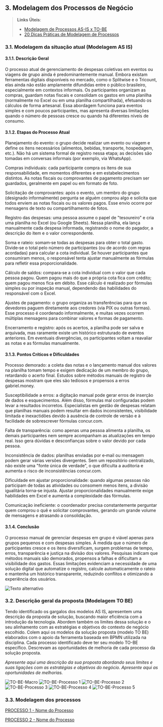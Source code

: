 ## 3. Modelagem dos Processos de Negócio


> **Links Úteis**:
> - [Modelagem de Processos AS-IS x TO-BE](https://dheka.com.br/modelagem-as-is-to-be/)
> - [20 Dicas Práticas de Modelagem de Processos](https://dheka.com.br/20-dicas-praticas-de-modelagem-de-processos/)

### 3.1. Modelagem da situação atual (Modelagem AS IS)

#### 3.1.1. Descrição Geral

O processo atual de gerenciamento de despesas coletivas em eventos ou viagens de grupo ainda é predominantemente manual. Embora existam ferramentas digitais disponíveis no mercado, como o Splitwise e o Tricount, elas ainda não estão amplamente difundidas entre o público brasileiro, especialmente em contextos informais. Os participantes organizam as compras, guardam notas fiscais e consolidam os gastos em uma planilha (normalmente no Excel ou em uma planilha compartilhada), efetuando os cálculos de forma artesanal. Essa abordagem funciona para eventos simples e com poucos participantes, mas apresenta diversas limitações quando o número de pessoas cresce ou quando há diferentes níveis de consumo.

#### 3.1.2. Etapas do Processo Atual

Planejamento do evento: o grupo decide realizar um evento ou viagem e define os itens necessários (alimentos, bebidas, transporte, hospedagem, etc.). Não há um sistema formal de registro nessa etapa; as decisões são tomadas em conversas informais (por exemplo, via WhatsApp).

Compras individuais: cada participante compra os itens de sua responsabilidade, em momentos diferentes e em estabelecimentos distintos. As notas fiscais ou comprovantes de pagamento precisam ser guardados, geralmente em papel ou em formato de foto.

Solicitação de comprovantes: após o evento, um membro do grupo (designado informalmente) pergunta se alguém comprou algo e solicita que todos enviem as notas fiscais ou os valores pagos. Esse envio ocorre por mensagens de texto ou compartilhamento de fotos.

Registro das despesas: uma pessoa assume o papel de "tesoureiro" e cria uma planilha no Excel (ou Google Sheets). Nessa planilha, ela lança manualmente cada despesa informada, registrando o nome do pagador, a descrição do item e o valor correspondente.

Soma e rateio: somam‑se todas as despesas para obter o total gasto. Divide‑se o total pelo número de participantes (ou de acordo com regras acordadas) para calcular a cota individual. Se houver participantes que consumiram menos, o responsável tenta ajustar manualmente as fórmulas para refletir essa proporcionalidade.

Cálculo de saldos: compara‑se a cota individual com o valor que cada pessoa pagou. Quem pagou mais do que a própria cota fica com crédito; quem pagou menos fica em débito. Esse cálculo é realizado por fórmulas simples ou por inspeção manual, dependendo das habilidades do responsável com o Excel.

Ajustes de pagamento: o grupo organiza as transferências para que os devedores paguem diretamente aos credores (via PIX ou outras formas). Esse processo é coordenado informalmente, e muitas vezes ocorrem múltiplas mensagens para combinar valores e formas de pagamento.

Encerramento e registro: após os acertos, a planilha pode ser salva e arquivada, mas raramente existe um histórico estruturado de eventos anteriores. Em eventuais divergências, os participantes voltam a reavaliar as notas e as fórmulas manualmente.

#### 3.1.3. Pontos Críticos e Dificuldades

Processo demorado: a coleta das notas e o lançamento manual dos valores na planilha tomam tempo e exigem dedicação de um membro do grupo, retardando o acerto final. Estudos sobre métodos manuais de registro de despesas mostram que eles são tediosos e propensos a erros
gabriel.money.

Susceptibilidade a erros: a digitação manual pode gerar erros de inserção de dados e esquecimentos. Além disso, fórmulas mal configuradas podem levar a resultados incorretos. Especialistas em gestão de despesas relatam que planilhas manuais podem resultar em dados inconsistentes, visibilidade limitada e inexactidões devido à ausência de controle de versão e à facilidade de sobrescrever fórmulas
concur.com.

Falta de transparência: como apenas uma pessoa alimenta a planilha, os demais participantes nem sempre acompanham as atualizações em tempo real. Isso gera dúvidas e desconfianças sobre o valor devido por cada pessoa.

Inconsistência de dados: planilhas enviadas por e‑mail ou mensagem podem gerar várias versões divergentes. Sem um repositório centralizado, não existe uma "fonte única de verdade", o que dificulta a auditoria e aumenta o risco de inconsistências
concur.com.

Dificuldade em ajustar proporcionalidade: quando algumas pessoas não participam de todas as atividades ou consomem menos itens, a divisão igualitária torna‑se injusta. Ajustar proporcionalidades manualmente exige habilidades em Excel e aumenta a complexidade das fórmulas.

Comunicação ineficiente: o coordenador precisa constantemente perguntar quem comprou o quê e solicitar comprovantes, gerando um grande volume de mensagens e atrasando a consolidação.

#### 3.1.4. Conclusão

O processo manual de gerenciar despesas em grupo é viável apenas para grupos pequenos e com despesas simples. À medida que o número de participantes cresce e os itens diversificam, surgem problemas de tempo, erros, transparência e justiça na divisão dos valores. Pesquisas indicam que métodos manuais são demorados, propensos a falhas e dificultam a visibilidade dos gastos. Essas limitações evidenciam a necessidade de uma solução digital que automatize o registro, calcule automaticamente o rateio e mantenha um histórico transparente, reduzindo conflitos e otimizando a experiência dos usuários.

![Texto alternativo](images/Modelagem_AsIs.png)


### 3.2. Descrição geral da proposta (Modelagem TO BE)

Tendo identificado os gargalos dos modelos AS IS, apresentem uma descrição da proposta de solução, buscando maior eficiência com a introdução da tecnologia. Abordem também os limites dessa solução e o seu alinhamento com as estratégias e objetivos do contexto de negócio escolhido. 
Colem aqui os modelos da solução proposta (modelo TO BE) elaborados com o apoio da ferramenta baseada em BPMN utilizada na disciplina.
Cada processo identificado deve ter seu modelo TO-BE específico. Descrevam as oportunidades de melhoria de cada processo da solução proposta.

_Apresente aqui uma descrição da sua proposta abordando seus limites e suas ligações com as estratégias e objetivos do negócio. Apresente aqui as oportunidades de melhorias._

![TO-BE-Macro](images/passa-regua-macro.png)
![TO-BE-Processo 1](images/passa-regua-cadastro-login.png)
![TO-BE-Processo 2](images/passa-regua-gerenciamento-de-grupo.png)
![TO-BE-Processo 3](images/passa-regua-gerenciamento-de-membros.png)
![TO-BE-Processo 4](images/passa-regua-gerenciamento-de-despesas.png)
![TO-BE-Processo 5](images/passa-regua-pagamentos.png)
### 3.3. Modelagem dos processos

[PROCESSO 1 - Nome do Processo](./processos/processo-1-nome-do-processo.md "Detalhamento do Processo 1.")

[PROCESSO 2 - Nome do Processo](./processos/processo-2-nome-do-processo.md "Detalhamento do Processo 2.")
